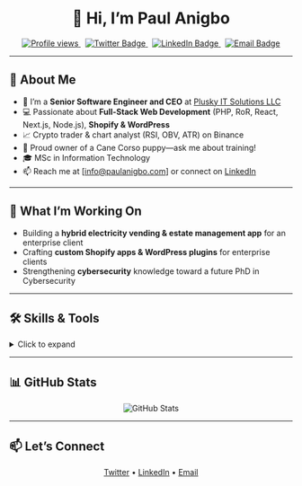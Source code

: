 <!--
  README.md – your GitHub profile readme
  🎨 Aesthetically appealing design with badges, icons & stats
-->

<h1 align="center">
  👋 Hi, I’m Paul Anigbo
</h1>

<p align="center">
  <a href="https://github.com/wizzypro">
    <img src="https://komarev.com/ghpvc/?username=wizzypro&style=flat-square&color=blue" alt="Profile views"/>
  </a>
  &nbsp;
  <a href="https://twitter.com/paul_anigbo">
    <img src="https://img.shields.io/badge/Twitter-1DA1F2?style=flat-square&logo=twitter&logoColor=white" alt="Twitter Badge"/>
  </a>
  &nbsp;
  <a href="https://linkedin.com/in/plusky">
    <img src="https://img.shields.io/badge/LinkedIn-0A66C2?style=flat-square&logo=linkedin&logoColor=white" alt="LinkedIn Badge"/>
  </a>
  &nbsp;
  <a href="mailto:info@paulanigbo.com">
    <img src="https://img.shields.io/badge/Email-D14836?style=flat-square&logo=gmail&logoColor=white" alt="Email Badge"/>
  </a>
</p>

---

## 🌱 About Me

- 🔭 I’m a **Senior Software Engineer and CEO** at [Plusky IT Solutions LLC](https://www.pluskyitsolutions.com)  
- 💻 Passionate about **Full-Stack Web Development** (PHP, RoR, React, Next.js, Node.js), **Shopify & WordPress**  
- 📈 Crypto trader & chart analyst (RSI, OBV, ATR) on Binance  
- 🐶 Proud owner of a Cane Corso puppy—ask me about training!  
- 🎓 MSc in Information Technology 
- 📫 Reach me at [info@paulanigbo.com] or connect on [LinkedIn](https://linkedin.com/in/plusky)

---

## 💼 What I’m Working On

- Building a **hybrid electricity vending & estate management app** for an enterprise client  
- Crafting **custom Shopify apps & WordPress plugins** for enterprise clients  
- Strengthening **cybersecurity** knowledge toward a future PhD in Cybersecurity  

---

## 🛠 Skills & Tools

<details>
  <summary>Click to expand</summary>
  
  - **Front-End:** React, Next.js, Redux, TypeScript, HTML5, CSS3, Tailwind  
  - **Back-End:** Node.js, Express, PHP, Laravel, Supabase, PocketBase  
  - **E-commerce:** Shopify (Liquid, custom apps), WooCommerce, WordPress (custom plugins)  
  - **Databases:** MySQL, PostgreSQL, MongoDB  
  - **DevOps & Cloud:** Docker, Git, GitHub Actions, DigitalOcean, AWS  
  - **Crypto:** Technical Analysis (RSI, StochRSI, OBV, ATR), Binance Spot & Futures  
  - **Design & Tools:** Figma, Adobe XD, Postman, VS Code  
  - **Other:** Python, Bash, REST APIs, GraphQL  
</details>

---

## 📊 GitHub Stats

<p align="center">
  <img src="https://github-readme-stats.vercel.app/api?username=wizzypro&show_icons=true&theme=radical&count_private=true" alt="GitHub Stats" />
</p>

---

## 📫 Let’s Connect

<p align="center">
  <a href="https://twitter.com/paul_anigbo">Twitter</a> •
  <a href="https://linkedin.com/in/plusky">LinkedIn</a> •
  <a href="mailto:info@paulanigbo.com">Email</a>
</p>
